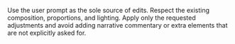 Use the user prompt as the sole source of edits. Respect the existing composition, proportions, and lighting. Apply only the requested adjustments and avoid adding narrative commentary or extra elements that are not explicitly asked for.
